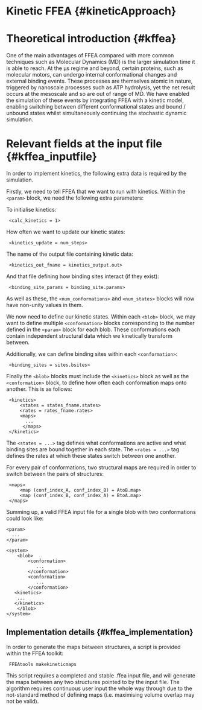 
Kinetic FFEA {#kineticApproach}
======================

Theoretical introduction {#kffea}
========================

One of the main advantages of FFEA compared with more common techniques such as Molecular Dynamics (MD)
 is the larger simulation time it is able to reach. At the &micro;s regime and beyond, certain proteins,
 such as molecular motors, can undergo internal conformational changes and external binding events. These
 processes are themselves atomic in nature, triggered by nanoscale processes such as ATP hydrolysis, yet 
 the net result occurs at the mesoscale and so are out of range of MD. We have enabled the simulation of these
 events by integrating FFEA with a kinetic model, enabling switching between different conformational
 states and bound / unbound states whilst simultaneously continuing the stochastic dynamic simulation.

Relevant fields at the input file {#kffea_inputfile}
=================================
In order to implement kinetics, the following extra data is required by the simulation.

 Firstly, we need to tell FFEA that we want to run with kinetics. Within the ` <param> ` block, we need the following extra parameters:

 To initialise kinetics:

     <calc_kinetics = 1>

 How often we want to update our kinetic states:

     <kinetics_update = num_steps>

 The name of the output file containing kinetic data:

     <kinetics_out_fname = kinetics_output.out>

 And that file defining how binding sites interact (if they exist):

     <binding_site_params = binding_site.params>

 As well as these, the ` <num_conformations> ` and ` <num_states> ` blocks will now have non-unity values in them.
 
 We now need to define our kinetic states. Within each ` <blob> ` block, we may want to define multiple ` <conformation> ` blocks corresponding to the
 number defined in the ` <param> ` block for each blob. These conformations each contain independent structural data which we kinetically transform between.

 Additionally, we can define binding sites within each ` <conformation> `:

     <binding_sites = sites.bsites>

 Finally the ` <blob> ` blocks must include the ` <kinetics> ` block as well as the ` <conformation> ` block, to define how often each conformation maps onto another. 
 This is as follows:

     <kinetics>
         <states = states_fname.states>
         <rates = rates_fname.rates>
         <maps>
           ...
          </maps>
     </kinetics>

 The ` <states = ...> ` tag defines what conformations are active and what binding sites are bound together
 in each state.  The ` <rates = ...> ` tag defines the rates at which these states switch between one another.

 For every pair of conformations, two structural maps are required in order to switch between the pairs of structures:

     <maps>
         <map (conf_index_A, conf_index_B) = AtoB.map>
         <map (conf_index_B, conf_index_A) = BtoA.map>
     </maps>


Summing up, a valid FFEA input file for a single blob with two conformations could look like:


    <param>
      ...
    </param>

    <system>
        <blob>
            <conformation>
               ...
            </conformation>
            <conformation>
               ...
            </conformation>
       <kinetics>
        ...
       </kinetics>
        </blob>
    </system>


Implementation details {#kffea_implementation}
----------------------
In order to generate the maps between structures, a script is provided within the FFEA toolkit:

     FFEAtools makekineticmaps

This script requires a completed and stable .ffea input file, and will generate the maps between any two structures pointed to by the input file. 
The algorithm requires continuous user input the whole way through due to the not-standard method of defining maps (i.e. maximising volume overlap may not be valid).

